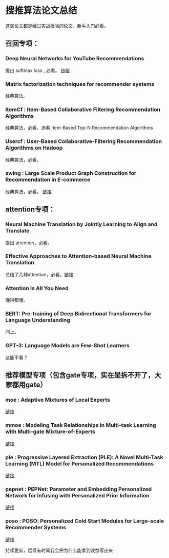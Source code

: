 # 搜推算法论文总结
这些论文都是经过实战检验的论文，新手入门必看。

## 召回专项：
### Deep Neural Networks for YouTube Recommendations
提出 softmax loss , 必看。 [链接](https://research.google.com/pubs/archive/45530.pdf)
### Matrix factorization techniques for recommender systems
经典算法。
### ItemCf : Item-Based Collaborative Filtering Recommendation Algorithms 
经典算法，必看。选看 Item-Based Top-N Recommendation Algorithms
### Usercf : User-Based Collaborative-Filtering Recommendation Algorithms on Hadoop
经典算法，必看。
### swing : Large Scale Product Graph Construction for Recommendation in E-commerce
经典算法，必看。 [链接](https://arxiv.org/pdf/2010.05525)

## attention专项：
### Neural Machine Translation by Jointly Learning to Align and Translate
提出 attention，必看。
### Effective Approaches to Attention-based Neural Machine Translation
总结了几种attention，必看。[链接](链接)
### Attention Is All You Need
懂得都懂。
### BERT: Pre-training of Deep Bidirectional Transformers for Language Understanding
同上。
### GPT-3: Language Models are Few-Shot Learners
这能不看？

## 推荐模型专项（包含gate专项，实在是拆不开了，大家都用gate）
### moe : Adaptive Mixtures of Local Experts
[链接](https://www.cs.toronto.edu/~hinton/absps/jjnh91.pdf)
### mmoe : Modeling Task Relationships in Multi-task Learning with Multi-gate Mixture-of-Experts
[链接](https://dl.acm.org/doi/abs/10.1145/3219819.3220007)
### ple : Progressive Layered Extraction (PLE): A Novel Multi-Task Learning (MTL) Model for Personalized Recommendations
[链接](https://dl.acm.org/doi/10.1145/3383313.3412236)
### pepnet : PEPNet: Parameter and Embedding Personalized Network for Infusing with Personalized Prior Information
[链接](https://arxiv.org/pdf/2302.01115.pdf)
### poso : POSO: Personalized Cold Start Modules for Large-scale Recommender Systems
[链接](https://arxiv.org/abs/2108.04690)

持续更新，后续有时间我会把为什么能拿到收益写出来
